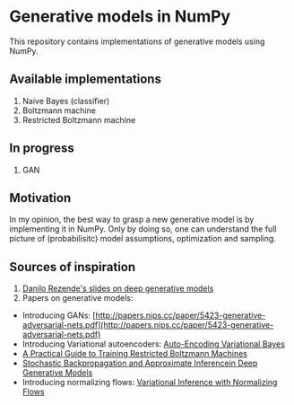# Generative models in NumPy

This repository contains implementations of generative models using NumPy.

## Available implementations
1. Naive Bayes (classifier)
2. Boltzmann machine
3. Restricted Boltzmann machine

## In progress
1. GAN

## Motivation
In my opinion, the best way to grasp a new generative model is by implementing it in NumPy. Only by doing so, one can understand the full picture of (probabilisitc) model assumptions, optimization and sampling. 

## Sources of inspiration
1. [Danilo Rezende's slides on deep generative models](https://docs.google.com/presentation/d/e/2PACX-1vSwRVxRHDarUx2mwXrsrlrtdTVTyEiFkWjJ9TvJ5ad6gbB3PDZSgD9yHAUiB6DcO1zP7LXBpxzc0SzC/pub?start=true&loop=true&delayms=10000&slide=id.gd9c453428_0_16)
2. Papers on generative models:
  * Introducing GANs: [http://papers.nips.cc/paper/5423-generative-adversarial-nets.pdf](http://papers.nips.cc/paper/5423-generative-adversarial-nets.pdf)
  * Introducing Variational autoencoders: [Auto-Encoding Variational Bayes](https://arxiv.org/pdf/1312.6114.pdf)
  * [A Practical Guide to Training Restricted Boltzmann Machines](https://www.cs.toronto.edu/~hinton/absps/guideTR.pdf)
  * [Stochastic Backpropagation and Approximate Inferencein Deep Generative Models](https://arxiv.org/pdf/1401.4082.pdf)
  * Introducing normalizing flows: [Variational Inference with Normalizing Flows](https://arxiv.org/pdf/1505.05770.pdf)
